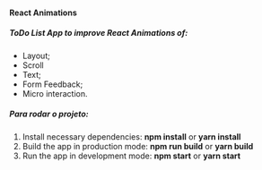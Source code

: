 #### React Animations

##### ToDo List App to improve React Animations of: 
- Layout; 
- Scroll
- Text;
- Form Feedback;
- Micro interaction.

##### Para rodar o projeto:

1. Install necessary dependencies: **npm install** or **yarn install**
2. Build the app in production mode: **npm run build** or **yarn build**
3. Run the app in development mode: **npm start** or **yarn start**
